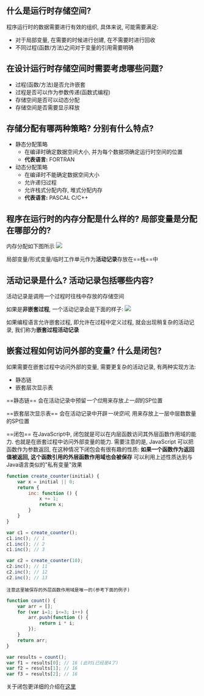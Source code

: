 ## 什么是运行时存储空间?
程序运行时的数据需要进行有效的组织, 具体来说, 可能需要满足:
- 对于局部变量, 在需要的时候进行创建, 在不需要时进行回收
- 不同过程(函数/方法)之间对于变量的引用需要明确

## 在设计运行时存储空间时需要考虑哪些问题?
- 过程(函数/方法)是否允许嵌套
- 过程是否可以作为参数传递(函数式编程)
- 存储空间是否可以动态分配
- 存储空间是否需要显示释放


## 存储分配有哪两种策略? 分别有什么特点?
- 静态分配策略
	- 在编译时确定数据空间大小, 并为每个数据项确定运行时空间的位置
	- **代表语言:** FORTRAN
- 动态分配策略
	- 在编译时不能确定数据空间大小
	- 允许递归过程
	- 允许栈式分配内存, 堆式分配内存
	- **代表语言:** PASCAL C/C++

## 程序在运行时的内存分配是什么样的? 局部变量是分配在哪部分的?
内存分配如下图所示
![](https://picture-bed-1301848969.cos.ap-shanghai.myqcloud.com/20220616202336.png)

局部变量/形式变量/临时工作单元作为**活动记录**存放在==栈==中

## 活动记录是什么? 活动记录包括哪些内容?
活动记录是调用一个过程时往栈中存放的存储空间

如果是**非嵌套过程**, 一个活动记录会是下面的样子:
![](https://picture-bed-1301848969.cos.ap-shanghai.myqcloud.com/20220616205211.png)

如果编程语言允许嵌套过程, 即允许在过程中定义过程, 就会出现稍复杂的活动记录, 我们称为**嵌套过程活动记录**

## 嵌套过程如何访问外部的变量? 什么是闭包?
如果需要在嵌套过程中访问外部的变量, 需要更复杂的活动记录, 有两种实现方法:
- 静态链
- 嵌套层次显示表

==静态链==
会在活动记录中预留*一个位*用来存放*上一层*的SP位置

==嵌套层次显示表==
会在活动记录中开辟*一块空间*, 用来存放上一层中层数数量的SP位置

==闭包==
在JavaScript中, 闭包就是可以在内层函数访问其外层函数作用域的能力.
也就是在嵌套过程中访问外部变量的能力.
需要注意的是, JavaScript 可以把函数作为参数返回, 在这种情况下闭包会有很有趣的性质:
**如果一个函数作为返回值被返回, 这个函数引用的外层函数作用域也会被保存**
可以利用上述性质达到与Java语言类似的"私有变量"效果
```JavaScript
function create_counter(initial) {
    var x = initial || 0;
    return {
        inc: function () {
            x += 1;
            return x;
        }
    }
}

var c1 = create_counter();
c1.inc(); // 1
c1.inc(); // 2
c1.inc(); // 3

var c2 = create_counter(10);
c2.inc(); // 11
c2.inc(); // 12
c2.inc(); // 13
```

```ad-note
注意这里被保存的外层函数作用域是唯一的(参考下面的例子)
```
```JavaScript
function count() {
    var arr = [];
    for (var i=1; i<=3; i++) {
        arr.push(function () {
            return i * i;
        });
    }
    return arr;
}

var results = count();
var f1 = results[0]; // 16 (此时i已经是4了)
var f2 = results[1]; // 16
var f3 = results[2]; // 16
```

关于闭包更详细的介绍在[这里](https://developer.mozilla.org/zh-CN/docs/Web/JavaScript/Closures)

